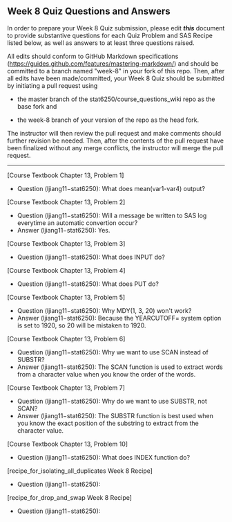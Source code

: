 ## Week 8 Quiz Questions and Answers

In order to prepare your Week 8 Quiz submission, please edit ***this*** document to provide substantive questions for each Quiz Problem and SAS Recipe listed below, as well as answers to at least three questions raised.

All edits should conform to GitHub Markdown specifications (https://guides.github.com/features/mastering-markdown/) and should be committed to a branch named "week-8" in your fork of this repo. Then, after all edits have been made/committed, your Week 8 Quiz should be submitted by initiating a pull request using

- the master branch of the stat6250/course_questions_wiki repo as the base fork and

- the week-8 branch of your version of the repo as the head fork.

The instructor will then review the pull request and make comments should further revision be needed. Then, after the contents of the pull request have been finalized without any merge conflicts, the instructor will merge the pull request.

********************************************************************************



[Course Textbook Chapter 13, Problem 1]
- Question (ljiang11−stat6250): What does mean(var1-var4) output?



[Course Textbook Chapter 13, Problem 2]
- Question (ljiang11−stat6250): Will a message be written to SAS log everytime an automatic convertion occur?
- Answer (ljiang11−stat6250): Yes.



[Course Textbook Chapter 13, Problem 3]
- Question (ljiang11−stat6250): What does INPUT do?



[Course Textbook Chapter 13, Problem 4]
- Question (ljiang11−stat6250): What does PUT do?



[Course Textbook Chapter 13, Problem 5]
- Question (ljiang11−stat6250): Why MDY(1, 3, 20) won't work?
- Answer (ljiang11−stat6250): Because the YEARCUTOFF= system option is set to 1920, so 20 will be mistaken to 1920.



[Course Textbook Chapter 13, Problem 6]
- Question (ljiang11−stat6250): Why we want to use SCAN instead of SUBSTR?
- Answer (ljiang11−stat6250): The SCAN function is used to extract words from a character value when you know the order of the words.



[Course Textbook Chapter 13, Problem 7]
- Question (ljiang11−stat6250): Why do we want to use SUBSTR, not SCAN?
- Answer (ljiang11−stat6250): The SUBSTR function is best used when you know the exact position of the substring to extract from the character value.



[Course Textbook Chapter 13, Problem 10]
- Question (ljiang11−stat6250): What does INDEX function do?



[recipe_for_isolating_all_duplicates Week 8 Recipe]
- Question (ljiang11−stat6250): 



[recipe_for_drop_and_swap Week 8 Recipe]
- Question (ljiang11−stat6250): 



